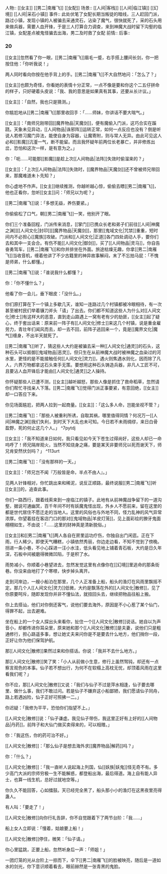 人物:: [[女主]] [[男二|南雁飞]] [[女配]]
场景:: [[人间|客栈]] [[人间|临江镇]] [[幻境]] [[人间|采石小镇]]
事件:: 此处伏笔了女配长期当叛徒的暗线，三人赶回门派，路过小镇，发现小镇的人被骗去采通灵石，沾染了魔气，很快就死了，采的石头用来做兵器，需要人血开锋，于是三人打算合力调查，来到神魔大战时留下沟壑的临江镇，女配差点被鬼怪骗去出海，男二及时救了女配
前情:: 
后事:: 


### 20

[[女主]]忽然看了你一眼，[[男二|南雁飞]]眉毛一蹙，右手搭上腰间长剑，你一把按住他：「你听我说！」

两人同时看向你按在他手背上的手。[[男二|南雁飞]]不大自然地问：「怎么了？」

[[女主]]也颇为奇怪，你看她的表情十分正常，一点不像是要和你这个二五仔拼命的样子，只好硬着头皮说：「我、我的意思是如果真有其事，还要从长计议。」

[[女主]]：「自然，我也只是猜测。」

你尴尬地从[[男二|南雁飞]]那里收回手：「……师妹，你讲话不要大喘气。」

[[女主]]：「南师兄刚带回[[魔界物品|天魔剑]]，便有魔偷入门派，这巧合实在蹊跷。天象未见异动，[[人间物品|诛邪阵]]运转正常，如何一点反应也没有？倒是听说人若修习魔门异法，能使自身为容器，让魔寄附，则与常人无异。由此可见这人必和[[影魔]]沆瀣一气，断不能留。而且我怀疑年前两位长老暴亡，并非修炼出岔，恐怕和这次一样，是有意为之。」

你：「呃……可能那[[影魔]]是趁上次[[人间物品|法阵]]失效时偷溜来的？」

[[女主]]：「上次[[人间物品|法阵]]失效时，[[魔界物品|天魔剑]]还不曾被师兄带回来，那魔难道未卜先知？」

你心虚地不作声。[[女主]]继续推测，你越听越心惊，偷偷去瞟[[男二|南雁飞]]，他也正看你，忽听[[女主]]问：「师兄以为呢？」

[[男二|南雁飞]]说：「多想无益，养伤要紧。」

你偷偷松了口气，朝[[男二|南雁飞]]一笑，他别开了眼。

你们三个准备回程，门派传来消息，[[掌门]]已携众长老和弟子们前往[[人间|神魔之渊]][[人间文化|封印]][[魔界物品|天魔剑]]，那里[[鬼域文化|咒禁]]重重，短时间内不必担心[[魔族]]攻破。门派和[[人间文化|正道]]各门四处调动人手，要你们去和其中一支会合。有伤不能[[人间文化|御剑]]，买了[[人间物品|灵马]]，你自告奋勇驾车，[[男二|南雁飞]]和你并排坐在外面。旅途枯燥无趣，你拿[[男二|南雁飞]]当收音机，缠着他讲了不少古籍里的神异故事解闷，末了不忘拍马屁：「不愧是师弟，什么都懂。」

[[男二|南雁飞]]说：「谁说我什么都懂？」

你：「你不懂什么？」

他看了你一会儿，垂下眼皮：「没什么。」

你们原打算在下一个镇上多歇几天，谁知一连路过几个村镇都被冷眼相待，有一次甚至被村民们举着镰刀斧头「请」了出去。你们都不知道这些人为什么对[[人间文化|修士]]有这样大的恶意，直到走山路遇上一窝有老有少的劫匪，[[女主]]起了疑心，终于套出话来：原来前一阵子有[[人间文化|修士]]来这几个村镇，说是重金雇劳力，青壮年们闻风而去，却一去不回，前阵子逃回来一个，竟是[[魔界文化|魔气]]缠身，不出半天就死了。

[[男二|南雁飞]]听了，猜这些人大约是被骗去采一种[[人间文化|通灵]]的石头，这种石头可以抵御[[鬼域物品|恶灵]]，但只生在从前神魔大战时被神魔之血染过的河水里，更怪的是不能接触任何[[人间文化|灵力]]，遇火则焦遇水则化，因而除了凡人，六界万物都拿这石头束手无策。要想用这种石头铸造兵器，非凡人工匠不可，且要沾人血开锋后才能由[[人间文化|通灵]]之人操持。

你怀疑那些人已遭不测，[[女主]]越听越怒，那些人像是抓住了救命稻草，忽然请你们帮忙寻找亲人下落。[[男二|南雁飞]]觉得门派正事要紧，有意回绝，[[女主]]却一口答应下来。

你见场面尴尬，把两人拉到一起商量。[[女主]]：「这么多人命，岂能坐视不管？」

[[男二|南雁飞]]：「那些人被重利所诱，自取其祸，哪里值得同情？何况万一[[人间|神魔之渊]]我们失利，到时天下大乱也未可知。今日若不未雨绸缪，来日白骨盈野，死的何止这几个人。」 ^7pytdj

[[女主]]：「我不知道来日如何，我只看见如今天下苍生过得尚好，这些人却已一命呜呼了！师兄隔岸观火，当然不知烧身之痛，要是某天非要师兄以死而谢天下，师兄肯安然伏剑吗？」 ^113urt

[[男二|南雁飞]]：「没有那样的一天。」

[[女主]]：「师兄岂不闻『万般皆是命，半点不由人』。」

见两人针锋相对，你忙跳出来和稀泥，说反正顺路，最终说服[[男二|南雁飞]]听[[女主]]的，追查此事。

你们一路西行，跟着线索来到一座临江的镇子。此地有从前神魔战争留下的一道沟壑，据说可通幽冥，百千年间不时有妖魔鬼怪出现，外乡人不愿前来，留在这里的都是世代居住不愿迁走的当地人。这里的风俗也与外地不同，怪力乱神的风气异常浓厚。你望着挂在客店门口的那对[[鬼域物品|羊皮灯笼]]，见上面彩绘的獠牙鬼面栩栩如生，不由说：「……这里的财神真是清新脱俗。」

[[女主]]和[[男二|南雁飞]]两人各自在房里运功疗伤，你独自出门闲逛。正在下雨，行人稀少。即使天气糟糕，小镇依然秀丽，你边走边看，不知不觉到了傍晚。拐进一条小巷，不小心踩进一汪小水洼，低头看见地上铺着青石板，大约是日久年深，石板中间被磨得微微凹陷，于是积了水。

雨势减小，你顺着小巷望进去，忽然发觉这里有点像你在[[幻境]]里逃命的那条街巷。你没来由地打了个寒噤，快步掉头离开。

走到河岸边，一艘小船泊在那里，几个人正准备上船，船头的渔灯在风雨里飘摇不定。那几个人[[人间文化|灵力]]低微，大约是飘荡在外的[[人间文化|散修]]，见了你原要呵斥，随即发现你并非不懂仙法，就扭回头去，继续把物品往船上搬。

你上去搭讪，他们对你倒还客气，说他们要去海外，原因是不小心惹了某个仙门，得罪不起，出去避难。

坐在船上的一个女人探出头来看你，扯住一个[[人间文化|散修]]说话。她自以为声音小，却都传进你耳朵里，原来她和那个[[人间文化|散修]]是夫妻，说他们只是粗通修行，担心路遥多事，想让她丈夫来问你是不是要去什么地方，他们捎你一段，正好让你为他们保驾护航。

那[[人间文化|散修]]果然过来和你搭话。你说：「我并不去什么地方。」

那[[人间文化|散修]]笑了笑：「小人从前做小生意，修行上虽然驽钝，却还有一点察言观色的本事。仙子若不想出行，为何不在软榻上高枕无忧，却顶着风雨在这里看我们呢？」

你不应，那[[人间文化|散修]]又说：「我们与仙子不过是萍水相逢，仙子要去哪里、做什么事，我们不敢过问。若是仙子不嫌弃这小船鄙陋，我们愿请仙子同舟，路上若遇凶险，仙子正好可照拂一二。」

你迟疑：「我修为平平，恐怕你们指望不上。」

[[人间文化|散修]]说：「仙子谦虚。我见仙子带伤，我这里正好有上好的[[人间物品|丹药]]，前阵子和大仙门做买卖得来的，可以相赠。」

你：「我这伤，你的药可治不好。」

[[人间文化|散修]]：「那么仙子是想去海外求[[魔界物品|解药]]吗？」

你：「什么？」

[[人间文化|散修]]：「我一直听人说起海上列国，仙[[妖族|妖鬼]]怪无奇不有。多少高门大派的宗师穷极一生不能解惑，都登船出海，最后得道。海上自有能人异士，也算一线生机，总好过就地空等。」

你久久不能回答，心如擂鼓。天已经完全黑了，船头那小小的渔灯在这黑夜里亮得蛊人。

有人叫：「要走了！」

[[人间文化|散修]]向你行礼告辞，你不自觉跟着下了两节台阶：「我……」

船上女人立即说：「慢着，姑娘要上船！」

[[人间文化|散修]]停住，微笑：「仙子请。」

你心里猛跳，正要上船，忽然听身后一声：「师姐！」

一团灯笼的光从台阶上一掠而下，伞下[[男二|南雁飞]]的脸被映亮，随后是一道如水的剑光，你下意识顺着看去，眼前赫然是一张青黑的鬼脸。